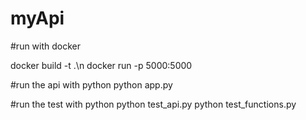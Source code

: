 # myApi
#run with docker

  docker build -t <name>.\n
  docker run -p 5000:5000 <name>
  
#run the api with python
  python app.py

#run the test with python
  python test_api.py
  python test_functions.py
